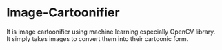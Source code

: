 # Image-Cartoonifier
It is image cartoonifier using machine learning especially OpenCV library.
<br>
It simply takes images to convert them into their cartoonic form.
